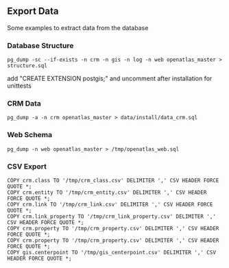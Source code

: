 ## Export Data

Some examples to extract data from the database

### Database Structure

    pg_dump -sc --if-exists -n crm -n gis -n log -n web openatlas_master > structure.sql

add "CREATE EXTENSION postgis;" and uncomment after installation for unittests

### CRM Data

    pg_dump -a -n crm openatlas_master > data/install/data_crm.sql

### Web Schema

    pg_dump -n web openatlas_master > /tmp/openatlas_web.sql

### CSV Export

    COPY crm.class TO '/tmp/crm_class.csv' DELIMITER ',' CSV HEADER FORCE QUOTE *;
    COPY crm.entity TO '/tmp/crm_entity.csv' DELIMITER ',' CSV HEADER FORCE QUOTE *;
    COPY crm.link TO '/tmp/crm_link.csv' DELIMITER ',' CSV HEADER FORCE QUOTE *;
    COPY crm.link_property TO '/tmp/crm_link_property.csv' DELIMITER ',' CSV HEADER FORCE QUOTE *;
    COPY crm.property TO '/tmp/crm_property.csv' DELIMITER ',' CSV HEADER FORCE QUOTE *;
    COPY crm.property TO '/tmp/crm_property.csv' DELIMITER ',' CSV HEADER FORCE QUOTE *;
    COPY gis.centerpoint TO '/tmp/gis_centerpoint.csv' DELIMITER ',' CSV HEADER FORCE QUOTE *;
